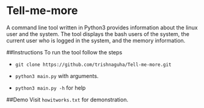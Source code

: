# Tell-me-more
A command line tool written in Python3 provides information about the linux user and the system.
The tool displays the bash users of the system, the current user who is logged in the system, and the memory information. 

##Instructions
To run the tool follow the steps

* `git clone https://github.com/trishnaguha/Tell-me-more.git`

* `python3 main.py` with arguments. 

* `python3 main.py -h` for help

##Demo
Visit `howitworks.txt` for demonstration.
